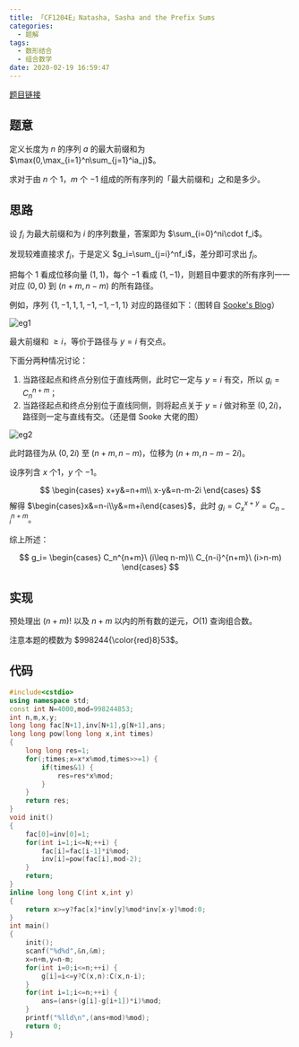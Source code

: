 ```yaml
---
title: 「CF1204E」Natasha, Sasha and the Prefix Sums
categories:
  - 题解
tags:
  - 数形结合
  - 组合数学
date: 2020-02-19 16:59:47
---
```


[题目链接](http://codeforces.com/contest/1204/problem/E)

## 题意

定义长度为 $n$ 的序列 $a$ 的最大前缀和为 $\max(0,\max_{i=1}^n\sum_{j=1}^ia_j)$。

求对于由 $n$ 个 $1$，$m$ 个 $-1$ 组成的所有序列的「最大前缀和」之和是多少。

<!-- more -->

## 思路

设 $f_i$ 为最大前缀和为 $i$ 的序列数量，答案即为 $\sum_{i=0}^ni\cdot f_i$。

发现较难直接求 $f_i$，于是定义 $g_i=\sum_{j=i}^nf_i$，差分即可求出 $f_i$。

把每个 $1$ 看成位移向量 $(1,1)$，每个 $-1$ 看成 $(1,-1)$，则题目中要求的所有序列一一对应 $(0,0)$ 到 $(n+m,n-m)$ 的所有路径。

例如，序列 $\{1,-1,1,1,-1,-1,-1,1\}$ 对应的路径如下：（图转自 [Sooke\'s Blog](https://www.luogu.com.cn/blog/Sooke/solution-cf1204e)）

![eg1](eg1.png)

最大前缀和 $\geq i$，等价于路径与 $y=i$ 有交点。

下面分两种情况讨论：

1. 当路径起点和终点分别位于直线两侧，此时它一定与 $y=i$ 有交，所以 $g_i=C_n^{n+m}$；
2. 当路径起点和终点分别位于直线同侧，则将起点关于 $y=i$ 做对称至 $(0,2i)$，路径则一定与直线有交。（还是借 Sooke 大佬的图）

![eg2](eg2.png)

此时路径为从 $(0,2i)$ 至 $(n+m,n-m)$，位移为 $(n+m,n-m-2i)$。

设序列含 $x$ 个1，$y$ 个 $-1$。

$$
\begin{cases}
x+y&=n+m\\
x-y&=n-m-2i
\end{cases}
$$
解得 $\begin{cases}x&=n-i\\y&=m+i\end{cases}$，此时 $g_i=C_x^{x+y}=C_{n-i}^{n+m}$。

综上所述：

$$
g_i=
\begin{cases}
C_n^{n+m}\ (i\leq n-m)\\
C_{n-i}^{n+m}\ (i>n-m)
\end{cases}
$$

## 实现

预处理出 $(n+m)!$ 以及 $n+m$ 以内的所有数的逆元，$O(1)$ 查询组合数。

注意本题的模数为 $998244{\color{red}8}53$。

## 代码

```cpp
#include<cstdio>
using namespace std;
const int N=4000,mod=998244853;
int n,m,x,y;
long long fac[N+1],inv[N+1],g[N+1],ans;
long long pow(long long x,int times)
{
    long long res=1;
    for(;times;x=x*x%mod,times>>=1) {
        if(times&1) {
            res=res*x%mod;
        }
    }
    return res;
}
void init()
{
    fac[0]=inv[0]=1;
    for(int i=1;i<=N;++i) {
        fac[i]=fac[i-1]*i%mod;
        inv[i]=pow(fac[i],mod-2);
    }
    return;
}
inline long long C(int x,int y)
{
    return x>=y?fac[x]*inv[y]%mod*inv[x-y]%mod:0;
}
int main()
{
    init();
    scanf("%d%d",&n,&m);
    x=n+m,y=n-m;
    for(int i=0;i<=n;++i) {
        g[i]=i<=y?C(x,n):C(x,n-i);
    }
    for(int i=1;i<=n;++i) {
        ans=(ans+(g[i]-g[i+1])*i)%mod;
    }
    printf("%lld\n",(ans+mod)%mod);
    return 0;
}
```
